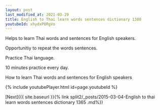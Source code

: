 ```yaml
---
layout: post
last_modified_at: 2021-03-29
title: English to Thai learn words sentences dictionary 1380 
youtubeId: xhydxP8RgVo
---
```

 
 
Helps to learn Thai words and sentences for English speakers.

Opportunitiy to repeat the words sentences. 

Practice Thai language. 
 
10 minutes practice every day. 
 
How to learn Thai words and sentences for English speakers 
 
{% include youtubePlayer.html id=page.youtubeId %}
 
 
[Next]({{ site.baseurl }}{% link  split2/_posts/2015-03-04-English to thai learn words sentences dictionary 1365 .md%})
 
